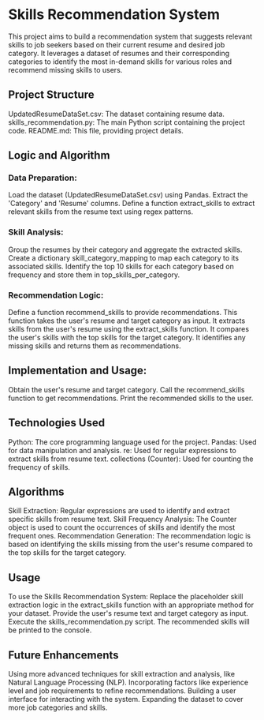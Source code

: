 # Skills Recommendation System
This project aims to build a recommendation system that suggests relevant skills to job seekers based on their current resume and desired job category. It leverages a dataset of resumes and their corresponding categories to identify the most in-demand skills for various roles and recommend missing skills to users.

## Project Structure
UpdatedResumeDataSet.csv: The dataset containing resume data.
skills_recommendation.py: The main Python script containing the project code.
README.md: This file, providing project details.

## Logic and Algorithm
### Data Preparation:

Load the dataset (UpdatedResumeDataSet.csv) using Pandas.
Extract the 'Category' and 'Resume' columns.
Define a function extract_skills to extract relevant skills from the resume text using regex patterns.

### Skill Analysis:

Group the resumes by their category and aggregate the extracted skills.
Create a dictionary skill_category_mapping to map each category to its associated skills.
Identify the top 10 skills for each category based on frequency and store them in top_skills_per_category.

### Recommendation Logic:

Define a function recommend_skills to provide recommendations.
This function takes the user's resume and target category as input.
It extracts skills from the user's resume using the extract_skills function.
It compares the user's skills with the top skills for the target category.
It identifies any missing skills and returns them as recommendations.

## Implementation and Usage:

Obtain the user's resume and target category.
Call the recommend_skills function to get recommendations.
Print the recommended skills to the user.

## Technologies Used
Python: The core programming language used for the project.
Pandas: Used for data manipulation and analysis.
re: Used for regular expressions to extract skills from resume text.
collections (Counter): Used for counting the frequency of skills.

## Algorithms
Skill Extraction: Regular expressions are used to identify and extract specific skills from resume text.
Skill Frequency Analysis: The Counter object is used to count the occurrences of skills and identify the most frequent ones.
Recommendation Generation: The recommendation logic is based on identifying the skills missing from the user's resume compared to the top skills for the target category.

## Usage
To use the Skills Recommendation System:
Replace the placeholder skill extraction logic in the extract_skills function with an appropriate method for your dataset.
Provide the user's resume text and target category as input.
Execute the skills_recommendation.py script.
The recommended skills will be printed to the console.

## Future Enhancements
Using more advanced techniques for skill extraction and analysis, like Natural Language Processing (NLP).
Incorporating factors like experience level and job requirements to refine recommendations.
Building a user interface for interacting with the system.
Expanding the dataset to cover more job categories and skills.
